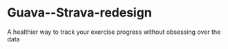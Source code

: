 # Guava--Strava-redesign
A healthier way to track your exercise progress without obsessing over the data

